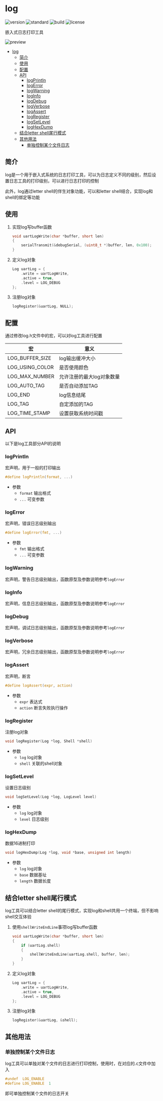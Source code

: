 # log

![version](https://img.shields.io/badge/version-1.0.0-brightgreen.svg)
![standard](https://img.shields.io/badge/standard-c99-brightgreen.svg)
![build](https://img.shields.io/badge/build-2020.08.02-brightgreen.svg)
![license](https://img.shields.io/badge/license-MIT-brightgreen.svg)

嵌入式日志打印工具

![preview](../../doc/img/log_preview.png)

- [log](#log)
  - [简介](#简介)
  - [使用](#使用)
  - [配置](#配置)
  - [API](#api)
    - [logPrintln](#logprintln)
    - [logError](#logerror)
    - [logWarning](#logwarning)
    - [logInfo](#loginfo)
    - [logDebug](#logdebug)
    - [logVerbose](#logverbose)
    - [logAssert](#logassert)
    - [logRegister](#logregister)
    - [logSetLevel](#logsetlevel)
    - [logHexDump](#loghexdump)
  - [结合letter shell尾行模式](#结合letter-shell尾行模式)
  - [其他用法](#其他用法)
    - [单独控制某个文件日志](#单独控制某个文件日志)

## 简介

log是一个用于嵌入式系统的日志打印工具，可以为日志定义不同的级别，然后设置日志工具的打印级别，可以进行日志打印的控制

此外，log通过letter shell的伴生对象功能，可以和letter shell结合，实现log和shell的绑定等功能

## 使用

1. 实现log写buffer函数

    ```C
    void uartLogWrite(char *buffer, short len)
    {
        serialTransmit(&debugSerial, (uint8_t *)buffer, len, 0x100);
    }
    ```

2. 定义log对象

    ```C
    Log uartLog = {
        .write = uartLogWrite,
        .active = true,
        .level = LOG_DEBUG
    };
    ```

3. 注册log对象

    ```C
    logRegister(&uartLog, NULL);
    ```

## 配置

通过修改log.h文件中的宏，可以对log工具进行配置

| 宏              | 意义                      |
| --------------- | ------------------------- |
| LOG_BUFFER_SIZE | log输出缓冲大小           |
| LOG_USING_COLOR | 是否使用颜色              |
| LOG_MAX_NUMBER  | 允许注册的最大log对象数量 |
| LOG_AUTO_TAG    | 是否自动添加TAG           |
| LOG_END         | log信息结尾               |
| LOG_TAG         | 自定添加的TAG             |
| LOG_TIME_STAMP  | 设置获取系统时间戳        |

## API

以下是log工具部分API的说明

### logPrintln

宏声明，用于一般的打印输出

```C
#define logPrintln(format, ...)
```

- 参数
  - `format` 输出格式
  - `...` 可变参数

### logError

宏声明，错误日志级别输出

```C
#define logError(fmt, ...)
```

- 参数
  - `fmt` 输出格式
  - `...` 可变参数

### logWarning

宏声明，警告日志级别输出，函数原型及参数说明参考`logError`

### logInfo

宏声明，信息日志级别输出，函数原型及参数说明参考`logError`

### logDebug

宏声明，调试日志级别输出，函数原型及参数说明参考`logError`

### logVerbose

宏声明，冗余日志级别输出，函数原型及参数说明参考`logError`

### logAssert

宏声明，断言

```C
#define logAssert(expr, action)
```

- 参数
  - `expr` 表达式
  - `action` 断言失败执行操作

### logRegister

注册log对象

```C
void logRegister(Log *log, Shell *shell)
```

- 参数
  - `log` log对象
  - `shell` 关联的shell对象

### logSetLevel

设置日志级别

```C
void logSetLevel(Log *log, LogLevel level)
```

- 参数
  - `log` log对象
  - `level` 日志级别

### logHexDump

数据16进制打印

```C
void logHexDump(Log *log, void *base, unsigned int length)
```

- 参数
  - `log` log对象
  - `base` 数据基址
  - `length` 数据长度

## 结合letter shell尾行模式

log工具可以结合letter shell的尾行模式，实现log和shell共用一个终端，但不影响shell交互体验

1. 使用`shellWriteEndLine`事项log写buffer函数

    ```C
    void uartLogWrite(char *buffer, short len)
    {
        if (uartLog.shell)
        {
            shellWriteEndLine(uartLog.shell, buffer, len);
        }
    }
    ```

2. 定义log对象

    ```C
    Log uartLog = {
        .write = uartLogWrite,
        .active = true,
        .level = LOG_DEBUG
    };
    ```

3. 注册log对象

    ```C
    logRegister(&uartLog, &shell);
    ```

## 其他用法

### 单独控制某个文件日志

log工具可以单独对某个文件的日志进行打印控制，使用时，在对应的.c文件中加入

```C
#undef  LOG_ENABLE
#define LOG_ENABLE  1
```

即可单独控制某个文件的日志开关
